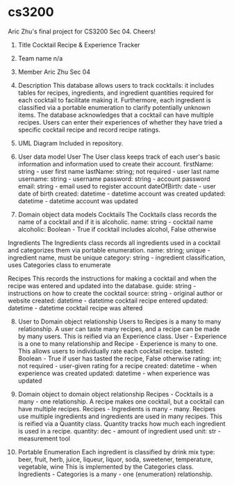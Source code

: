# cs3200
Aric Zhu's final project for CS3200 Sec 04. Cheers!

1.	Title
Cocktail Recipe & Experience Tracker

2.	Team name
n/a

3.	Member
Aric Zhu Sec 04

4. Description
This database allows users to track cocktails: it includes tables for recipes, ingredients, and ingredient quantities required for each cocktail to facilitate making it. 
Furthermore, each ingredient is classified via a portable enumeration to clarify potentially unknown items. 
The database acknowledges that a cocktail can have multiple recipes. 
Users can enter their experiences of whether they have tried a specific cocktail recipe and record recipe ratings.

5.	UML Diagram
Included in repository.

6.	User data model
User
The User class keeps track of each user's basic information and information used to create their account. 
firstName: string - user first name
lastName: string; not required - user last name
username: string - username
password: string - account password
email: string - email used to register account
dateOfBirth: date - user date of birth
created: datetime - datetime account was created
updated: datetime - datetime account was updated

7.	Domain object data models
Cocktails
The Cocktails class records the name of a cocktail and if it is alcoholic.
name: string - cocktail name
alcoholic: Boolean - True if cocktail includes alcohol, False otherwise

Ingredients
The Ingredients class records all ingredients used in a cocktail and categorizes them via portable enumeration.
name: string; unique - ingredient name, must be unique
category: string - ingredient classification, uses Categories class to enumerate

Recipes
This records the instructions for making a cocktail and when the recipe was entered and updated into the database.
guide: string - instructions on how to create the cocktail
source: string - original author or website 
created: datetime - datetime cocktail recipe entered
updated: datetime - datetime cocktail recipe was altered

8.	User to Domain object relationship
Users to Recipes is a many to many relationship. A user can taste many recipes, and a recipe can be made by many users. 
This is reified via an Experience class. User - Experience is a one to many relationship and Recipe - Experience is many to one.
This allows users to individually rate each cocktail recipe.
tasted: Boolean - True if user has tasted the recipe, False otherwise
rating: int; not required - user-given rating for a recipe
created: datetime - when experience was created
updated: datetime - when experience was updated

9. 	Domain object to domain object relationship
Recipes - Cocktails is a many - one relationship. A recipe makes one cocktail, but a cocktail can have multiple recipes.
Recipes - Ingredients is many - many. Recipes use multiple ingredients and ingredients are used in many recipes.
This is reified via a Quantity class. Quantity tracks how much each ingredient is used in a recipe.
quantity: dec - amount of ingredient used
unit: str - measurement tool

10.	Portable Enumeration
Each ingredient is classified by drink mix type: beer, fruit, herb, juice, liqueur, liquor, soda, sweetener, temperature, vegetable, wine
This is implemented by the Categories class. Ingredients - Categories is a many - one (enumeration) relationship.
